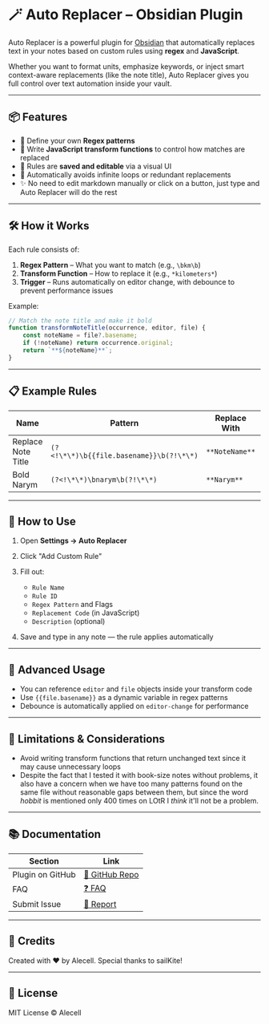 # 🪄 Auto Replacer – Obsidian Plugin

Auto Replacer is a powerful plugin for [Obsidian](https://obsidian.md) that automatically replaces text in your notes based on custom rules using **regex** and **JavaScript**.

Whether you want to format units, emphasize keywords, or inject smart context-aware replacements (like the note title), Auto Replacer gives you full control over text automation inside your vault.

---

## 📦 Features

-   👀 Define your own **Regex patterns**
-   🧠 Write **JavaScript transform functions** to control how matches are replaced
-   💾 Rules are **saved and editable** via a visual UI
-   🚫 Automatically avoids infinite loops or redundant replacements
-   ✨ No need to edit markdown manually or click on a button, just type and Auto Replacer will do the rest

---

## 🛠️ How it Works

Each rule consists of:

1. **Regex Pattern** – What you want to match (e.g., `\bkm\b`)
2. **Transform Function** – How to replace it (e.g., `*kilometers*`)
3. **Trigger** – Runs automatically on editor change, with debounce to prevent performance issues

Example:

```js
// Match the note title and make it bold
function transformNoteTitle(occurrence, editor, file) {
	const noteName = file?.basename;
	if (!noteName) return occurrence.original;
	return `**${noteName}**`;
}
```

---

## 📋 Example Rules

| Name               | Pattern                                  | Replace With   |     |     |     |     |     |
| ------------------ | ---------------------------------------- | -------------- | --- | --- | --- | --- | --- |
| Replace Note Title | `(?<!\*\*)\b{{file.basename}}\b(?!\*\*)` | `**NoteName**` |     |     |     |     |     |
| Bold Narym         | `(?<!\*\*)\bnarym\b(?!\*\*)`             | `**Narym**`    |     |     |     |     |     |

---

## 📘 How to Use

1. Open **Settings → Auto Replacer**
2. Click "Add Custom Rule"
3. Fill out:

    - `Rule Name`
    - `Rule ID`
    - `Regex Pattern` and Flags
    - `Replacement Code` (in JavaScript)
    - `Description` (optional)

4. Save and type in any note — the rule applies automatically

---

## 🧠 Advanced Usage

-   You can reference `editor` and `file` objects inside your transform code
-   Use `{{file.basename}}` as a dynamic variable in regex patterns
-   Debounce is automatically applied on `editor-change` for performance

---

## 🚨 Limitations & Considerations

-   Avoid writing transform functions that return unchanged text since it may cause unnecessary loops
-   Despite the fact that I tested it with book-size notes without problems, it also have a concern when we have too many patterns found on the same file without reasonable gaps between them, but since the word _hobbit_ is mentioned only 400 times on LOtR I _think_ it'll not be a problem.

---

## 📚 Documentation

| Section          | Link                                             |
| ---------------- | ------------------------------------------------ |
| Plugin on GitHub | [🔗 GitHub Repo](https://github.com/your-repo)   |
| FAQ              | [❓ FAQ](https://github.com/your-repo#faq)       |
| Submit Issue     | [🐛 Report](https://github.com/your-repo/issues) |

---

## 👥 Credits

Created with ❤️ by Alecell. Special thanks to sailKite!

---

## 📃 License

MIT License © Alecell
